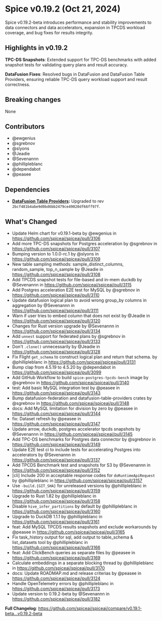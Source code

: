 # Spice v0.19.2 (Oct 21, 2024)

Spice v0.19.2-beta introduces performance and stability improvements to data connectors and data accelerators, expansion in TPCDS workload coverage, and bug fixes for results integrity.

## Highlights in v0.19.2

**TPC-DS Snapshots**: Extended support for TPC-DS benchmarks with added snapshot tests for validating query plans and result accuracy.

**DataFusion Fixes**: Resolved bugs in DataFusion and DataFusion Table Providers, ensuring reliable TPC-DS query workload support and result correctness.

## Breaking changes

None

## Contributors

- @ewgenius
- @sgrebnov
- @slyons
- @Jeadie
- @Sevenannn
- @phillipleblanc
- @dependabot
- @peasee

## Dependencies

- **[DataFusion Table Providers](<(https://github.com/datafusion-contrib/datafusion-table-providers)>):** Upgraded to rev `2bcf481b4abe9d0bd6bb2479ce49020df66ff97f`.

## What's Changed

- Update Helm chart for v0.19.1-beta by @ewgenius in https://github.com/spiceai/spiceai/pull/3106
- Add more TPC-DS snapshots for Postgres acceleration by @sgrebnov in https://github.com/spiceai/spiceai/pull/3107
- Bumping version to 1.0.0-rc.1 by @slyons in https://github.com/spiceai/spiceai/pull/3109
- New table sampling methods: sample_distinct_columns, random_sample, top_n_sample by @Jeadie in https://github.com/spiceai/spiceai/pull/3108
- Add TPCDS snapshot tests for file-based and in-mem duckdb by @Sevenannn in https://github.com/spiceai/spiceai/pull/3115
- Add Postgres acceleration E2E test for MySQL by @sgrebnov in https://github.com/spiceai/spiceai/pull/3110
- Update datafusion logical plan to avoid wrong group_by columns in aggregation by @Sevenannn in https://github.com/spiceai/spiceai/pull/3111
- Warn if user tries to embed column that does not exist by @Jeadie in https://github.com/spiceai/spiceai/pull/3120
- Changes for Rust version upgrade by @Sevenannn in https://github.com/spiceai/spiceai/pull/3134
- Add `unnest` support for federated plans by @sgrebnov in https://github.com/spiceai/spiceai/pull/3133
- Don't `.clone()` unnecessarily by @Jeadie in https://github.com/spiceai/spiceai/pull/3128
- Fix Flight `get_schema` to construct logical plan and return that schema. by @phillipleblanc in https://github.com/spiceai/spiceai/pull/3131
- Bump clap from 4.5.19 to 4.5.20 by @dependabot in https://github.com/spiceai/spiceai/pull/3099
- Add GitHub Workflow to build `spice-postgres-tpcds-bench` image by @sgrebnov in https://github.com/spiceai/spiceai/pull/3140
- test: Add basic MySQL integration test by @peasee in https://github.com/spiceai/spiceai/pull/3143
- Bump datafusion-federation and datafusion-table-providers crates by @sgrebnov in https://github.com/spiceai/spiceai/pull/3148
- docs: Add MySQL limitation for division by zero by @peasee in https://github.com/spiceai/spiceai/pull/3144
- fix: Dataset refresh by @peasee in https://github.com/spiceai/spiceai/pull/3147
- Update arrow, duckdb, postgres accelerator tpcds snapshots by @Sevenannn in https://github.com/spiceai/spiceai/pull/3145
- Add TPC-DS benchmarks for Postgres data connector by @sgrebnov in https://github.com/spiceai/spiceai/pull/3149
- Update E2E test ci to include tests for accelerating Postgres into accelerators by @Sevenannn in https://github.com/spiceai/spiceai/pull/3137
- Add TPCDS Benchmark test and snapshots for S3 by @Sevenannn in https://github.com/spiceai/spiceai/pull/3152
- [cli] Include 200 in acceptable response codes for `doRuntimeApiRequest` by @phillipleblanc in https://github.com/spiceai/spiceai/pull/3157
- Use `-build.{GIT_SHA}` for unreleased versions by @phillipleblanc in https://github.com/spiceai/spiceai/pull/3159
- Upgrade to Rust 1.82 by @phillipleblanc in https://github.com/spiceai/spiceai/pull/3158
- Disable `hive_infer_partitions` by default by @phillipleblanc in https://github.com/spiceai/spiceai/pull/3160
- Upgrade to DuckDB 1.1.1 by @phillipleblanc in https://github.com/spiceai/spiceai/pull/3161
- feat: Add MySQL TPCDS results snapshots and exclude workarounds by @peasee in https://github.com/spiceai/spiceai/pull/3165
- Fix task_history output for sql, add output to table_schema & list_datasets tool by @phillipleblanc in https://github.com/spiceai/spiceai/pull/3166
- feat: Add ClickBench queries as separate files by @peasee in https://github.com/spiceai/spiceai/pull/3169
- Calculate embeddings in a separate blocking thread by @phillipleblanc in https://github.com/spiceai/spiceai/pull/3170
- docs: Update ROADMAP.md and release criterias by @peasee in https://github.com/spiceai/spiceai/pull/3124
- Handle OpenTelemetry errors by @phillipleblanc in https://github.com/spiceai/spiceai/pull/3173
- Update version to 0.19.2-beta by @Sevenannn in https://github.com/spiceai/spiceai/pull/3182

**Full Changelog**: https://github.com/spiceai/spiceai/compare/v0.19.1-beta...v0.19.2-beta
